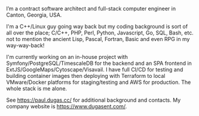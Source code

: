 I’m a contract software architect and full-stack computer engineer in Canton, Georgia, USA.

I'm a C++/Linux guy going way back but my coding background is sort of all over the place; 
C/C++, PHP, Perl, Python, Javascript, Go, SQL, Bash, etc. not to mention the ancient Lisp, 
Pascal, Fortran, Basic and even RPG in my way-way-back!

I'm currently working on an in-house project with Symfony/PostgreSQL/TimescaleDB for
the backend and an SPA frontend in ExtJS/GoogleMaps/Cytoscape/Visavail. I have full CI/CD
for testing and building container images then deploying with Terraform to local VMware/Docker
platforms for staging/testing and AWS for production. The whole stack is me alone.

See <https://paul.dugas.cc/> for additional background and contacts. My company website is
<https://www.dugasent.com/>.
